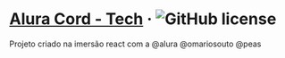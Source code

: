 # [Alura Cord - Tech](https://aluracord-matrix-lucasdorador.vercel.app/) &middot; ![GitHub license](https://img.shields.io/github/license/lucasdorador/aluracord-matrix)

Projeto criado na imersão react com a @alura @omariosouto @peas
